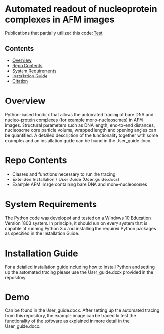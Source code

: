 # Automated readout of nucleoprotein complexes in AFM images

Publications that partially utilized this code:
[Test](https://doi.org/10.1039/D0NR08564B "Nanoscale, 2021")

## Contents

- [Overview](#overview)
- [Repo Contents](#repo-contents)
- [System Requirements](#system-requirements)
- [Installation Guide](#installation-guide)
- [Citation](#citation)

# Overview

Python-based toolbox that allows the automated tracing of bare DNA and nucleo-protein complexes (for example mono-nucleosomes) in AFM images.
Structural parameters such as DNA length, end-to-end distances, nucleosome core particle volume, wrapped length and opening angles can be
quantified. A detailed description of the functionality together with some examples and an installation guide can be found in the
User_guide.docx.

# Repo Contents

- Classes and functions necessary to run the tracing
- Extended Installation / User Guide (User_guide.docx)
- Example AFM image containing bare DNA and mono-nucleosomes

# System Requirements

The Python code was developed and tested on a Windows 10 Education Version 1803 system. In principle, it should run on every system that
is capable of running Python 3.x and installing the required Python packages as specified in the Installation Guide.

# Installation Guide

For a detailed installation guide including how to install Python and setting up the automated tracing please use the User_guide.docx
provided in the repository.

# Demo

Can be found in the User_guide.docx. After setting up the automated tracing from this repository, the example image can be traced to test
the functionality of the software as explained in more detail in the User_guide.docx.
